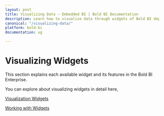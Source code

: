 ```yaml
---
layout: post
title: Visualizing Data – Embedded BI | Bold BI Documentation
description: Learn how to visualize data through widgets of Bold BI deployed in your server, configuring interactive functionalities and use them in dashboard.
canonical: "/visualizing-data/"
platform: bold-bi
documentation: ug

---
```


# Visualizing Widgets

This section explains each available widget and its features in the Bold BI Enterprise.

You can explore about visualizing widgets in detail here,

[Visualization Widgets](/visualizing-data/visualization-widgets/)

[Working with Widgets](/visualizing-data/working-with-widgets/)